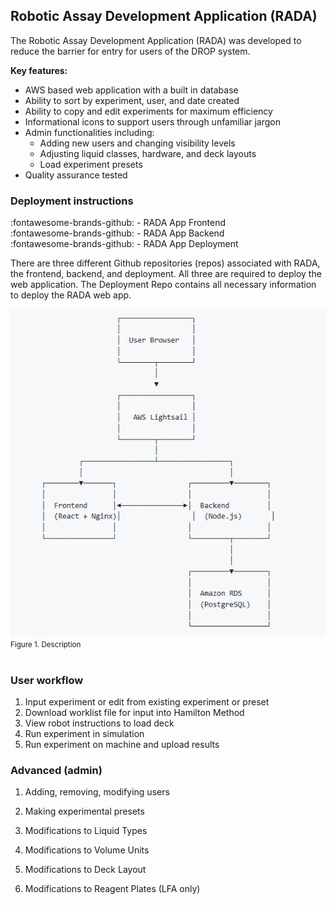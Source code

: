 ## Robotic Assay Development Application (RADA)

The Robotic Assay Development Application (RADA) was developed to reduce the barrier for entry for users of the DROP system. 

**Key features:**

+ AWS based web application with a built in database
+ Ability to sort by experiment, user, and date created
+ Ability to copy and edit experiments for maximum efficiency
+ Informational icons to support users through unfamiliar jargon
+ Admin functionalities including:
    - Adding new users and changing visibility levels
    - Adjusting liquid classes, hardware, and deck layouts
    - Load experiment presets 
+ Quality assurance tested

### Deployment instructions
:fontawesome-brands-github: - RADA App Frontend  <br>
:fontawesome-brands-github: - RADA App Backend <br>
:fontawesome-brands-github: - RADA App Deployment <br>

There are three different Github repositories (repos) associated with RADA, the frontend, backend, and deployment. All three are required to deploy the web application. The Deployment Repo contains all necessary information to deploy the RADA web app. 

![RADA Architecture](./images/RADA_architecture.PNG) <br>
<small> Figure 1. Description </small> <br><br>

### User workflow

1. Input experiment or edit from existing experiment or preset
2. Download worklist file for input into Hamilton Method
3. View robot instructions to load deck
4. Run experiment in simulation 
5. Run experiment on machine and upload results 

### Advanced (admin)

1. Adding, removing, modifying users 

2. Making experimental presets 

3. Modifications to Liquid Types

4. Modifications to Volume Units

5. Modifications to Deck Layout

6. Modifications to Reagent Plates (LFA only)



